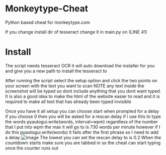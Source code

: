 # Monkeytype-Cheat
Python based cheat for monkeytype.com


If you change install dir of tesseract change it in main.py on (LINE 41)


# Install

The script needs tesseract OCR 
it will auto download the installer for you and give you a new path to install the tesseract to


After running the script select the setup option and click the two points on your screen with the text you want to scan
NOTE any text inside the screenshot will be typed so dont include anything that you dont want typed. It is also a good
idea to make the html of the website easier to read and it is required to make all text that has already been typed invisible

Once you have it all setup you can choose start 
when prompted for a delay if you choose 0 then you will be asked for a rescan delay
if i use this to type the words
pyautogui.write(words, interval=wpm)
regardless of the number that I put into wpm the max it will go to is 730 words per minute
however if I do this
pyautogui.write(words) 
it fails after the first phrase so I need to add a delay 
![image](https://user-images.githubusercontent.com/72428571/173197290-b000e094-5ba0-4c97-b050-ee1fce5f51bf.png)
The lowest you can set the rescan delay to is 0.2 
When the countdown starts make sure you are tabbed in so the cheat can start typing once the counter runs out


